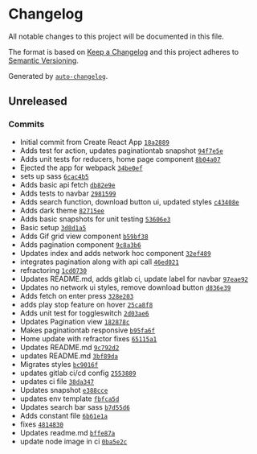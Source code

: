 # Changelog

All notable changes to this project will be documented in this file.

The format is based on [Keep a Changelog](https://keepachangelog.com/en/1.0.0/)
and this project adheres to [Semantic Versioning](https://semver.org/spec/v2.0.0.html).

Generated by [`auto-changelog`](https://github.com/CookPete/auto-changelog).

## Unreleased

### Commits

- Initial commit from Create React App [`18a2889`](https://gitlab.com/naveenvignesh/gifted/commit/18a2889c319763d13a73411531ad00bfb8b9323d)
- Adds test for action, updates paginationtab snapshot [`94f7e5e`](https://gitlab.com/naveenvignesh/gifted/commit/94f7e5e007d64d7a42394a8be7ebebf46706db50)
- Adds unit tests for reducers, home page component [`8b04a07`](https://gitlab.com/naveenvignesh/gifted/commit/8b04a0797620033a6e9c8dd53b6542352f582cc9)
- Ejected the app for webpack [`34be0ef`](https://gitlab.com/naveenvignesh/gifted/commit/34be0efba631d62a93292a031275eaa11a1c84f9)
- sets up sass [`6cac4b5`](https://gitlab.com/naveenvignesh/gifted/commit/6cac4b5ccf8c3886d38eb742fa2e13d0af780ee8)
- Adds basic api fetch [`db82e9e`](https://gitlab.com/naveenvignesh/gifted/commit/db82e9e77286dcb2275513474ab157467daa8c93)
- Adds tests to navbar [`2981599`](https://gitlab.com/naveenvignesh/gifted/commit/29815995b201a7d6dc5e14613dedac65d3ec44f7)
- Adds search function, download button ui, updated styles [`c43408e`](https://gitlab.com/naveenvignesh/gifted/commit/c43408e66ee7d62ead1f6bd5c45b2067813d5087)
- Adds dark theme [`82715ee`](https://gitlab.com/naveenvignesh/gifted/commit/82715ee72fa17ec6674536201cfca4cfa6457f67)
- Adds basic snapshots for unit testing [`53606e3`](https://gitlab.com/naveenvignesh/gifted/commit/53606e3592d26cf2eed67b9169b9d77d5a0d671e)
- Basic setup [`3d8d1a5`](https://gitlab.com/naveenvignesh/gifted/commit/3d8d1a5805dfbf917d05d21baa895d5b31c928d9)
- Adds Gif grid view component [`b59bf38`](https://gitlab.com/naveenvignesh/gifted/commit/b59bf387dce4f3d33ca05f5fd8f0acf093a4be38)
- Adds pagination component [`9c8a3b6`](https://gitlab.com/naveenvignesh/gifted/commit/9c8a3b682a83ba92d6676bb765f2243fae3aeda5)
- Updates index and adds network hoc component [`32ef489`](https://gitlab.com/naveenvignesh/gifted/commit/32ef4898250454ab12a2b80ed4e236e11f1ce4ac)
- integrates pagination along with api call [`46ed021`](https://gitlab.com/naveenvignesh/gifted/commit/46ed021cd9f30b0dad8313f26eb9cfaa36373f9e)
- refractoring [`1cd0730`](https://gitlab.com/naveenvignesh/gifted/commit/1cd07308da16d9a8ec7a240a5cac38330058a0b6)
- Updates README.md, adds gitlab ci, update label for navbar [`97eae92`](https://gitlab.com/naveenvignesh/gifted/commit/97eae92810e1b7c02f0bb88dca451259d63a0d63)
- Updates no network ui styles, remove download button [`d836e39`](https://gitlab.com/naveenvignesh/gifted/commit/d836e390439b9385808d8677cb5838184b9f3a86)
- Adds fetch on enter press [`328e203`](https://gitlab.com/naveenvignesh/gifted/commit/328e2030e2b968f9726b403a7e444fea37cba20f)
- adds play stop feature on hover [`25ca8f8`](https://gitlab.com/naveenvignesh/gifted/commit/25ca8f847d08fb651bbcd2393025daa93f8e31ae)
- Adds unit test for toggleswitch [`2d03ae6`](https://gitlab.com/naveenvignesh/gifted/commit/2d03ae6f7d95385860bee598e074e35acf6b988f)
- Updates Pagination view [`182878c`](https://gitlab.com/naveenvignesh/gifted/commit/182878c1eca635ed0cf25b9be089f41766c6ebf1)
- Makes paginationtab responsive [`b95fa6f`](https://gitlab.com/naveenvignesh/gifted/commit/b95fa6f4660e43aed8431e7ff4b8643b44e47847)
- Home update with refractor fixes [`65115a1`](https://gitlab.com/naveenvignesh/gifted/commit/65115a139d88b702174854229884c053f2d37ec7)
- Updates README.md [`9c792d2`](https://gitlab.com/naveenvignesh/gifted/commit/9c792d2691201be6f7a44efc1f2fe2b1417ed7c7)
- updates README.md [`3bf89da`](https://gitlab.com/naveenvignesh/gifted/commit/3bf89da70c968f02d5e3f176d94f7018b096085b)
- Migrates styles [`bc9016f`](https://gitlab.com/naveenvignesh/gifted/commit/bc9016fd404da1ad7d681cf1c6ca5b72b2ee93a3)
- updates gitlab ci/cd config [`2553889`](https://gitlab.com/naveenvignesh/gifted/commit/25538892837583b62408bbb6d815a276cebc826d)
- updates ci file [`38da347`](https://gitlab.com/naveenvignesh/gifted/commit/38da347f78ec1634d1824aeaf384f272df3b2a40)
- Updates snapshot [`e388cce`](https://gitlab.com/naveenvignesh/gifted/commit/e388cce0dde50ab34b5d970761209a24645071f9)
- updates env template [`fbfca5d`](https://gitlab.com/naveenvignesh/gifted/commit/fbfca5dfd519c97637b983d27826c2f00ff77d98)
- Updates search bar sass [`b7d55d6`](https://gitlab.com/naveenvignesh/gifted/commit/b7d55d62f098098e68590836dddf7cdd926f2096)
- Adds constant file [`6b61e1a`](https://gitlab.com/naveenvignesh/gifted/commit/6b61e1aadca079df73e33f3397d5445d2a54f3fe)
- fixes [`4814830`](https://gitlab.com/naveenvignesh/gifted/commit/4814830b703fcb9b15da928014c1d4c3f7b3f9f7)
- Updates readme.md [`bffe87a`](https://gitlab.com/naveenvignesh/gifted/commit/bffe87a2da4b80d2242d2e563cbcdcab4bd7786b)
- update node image in ci [`0ba5e2c`](https://gitlab.com/naveenvignesh/gifted/commit/0ba5e2c88abc790a6411ed8e71d3b104d96600b5)
